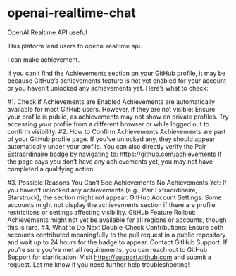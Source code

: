 # openai-realtime-chat
OpenAI Realtime API useful


This plaform lead users to openai realtime api.


I can make achievement.


If you can’t find the Achievements section on your GitHub profile, it may be because GitHub’s achievements feature is not yet enabled for your account or you haven’t unlocked any achievements yet. Here’s what to check:

#1. Check if Achievements are Enabled
Achievements are automatically available for most GitHub users. However, if they are not visible:
Ensure your profile is public, as achievements may not show on private profiles.
Try accessing your profile from a different browser or while logged out to confirm visibility.
#2. How to Confirm Achievements
Achievements are part of your GitHub profile page. If you’ve unlocked any, they should appear automatically under your profile. You can also directly verify the Pair Extraordinaire badge by navigating to:
https://github.com/achievements
If the page says you don’t have any achievements yet, you may not have completed a qualifying action.

#3. Possible Reasons You Can’t See Achievements
No Achievements Yet: If you haven’t unlocked any achievements (e.g., Pair Extraordinaire, Starstruck), the section might not appear.
GitHub Account Settings: Some accounts might not display the achievements section if there are profile restrictions or settings affecting visibility.
GitHub Feature Rollout: Achievements might not yet be available for all regions or accounts, though this is rare.
#4. What to Do Next
Double-Check Contributions: Ensure both accounts contributed meaningfully to the pull request in a public repository and wait up to 24 hours for the badge to appear.
Contact GitHub Support: If you’re sure you’ve met all requirements, you can reach out to GitHub Support for clarification:
Visit https://support.github.com and submit a request.
Let me know if you need further help troubleshooting!
